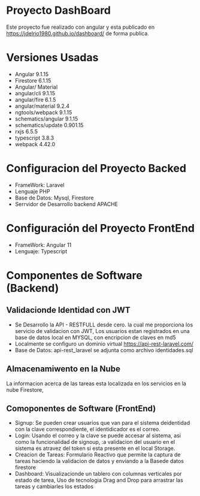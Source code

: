 # Proyecto DashBoard

Este proyecto fue realizado con angular y esta publicado en https://jdelrio1980.github.io/dashboard/ de forma publica.

# Versiones Usadas
- Angular 9.1.15
- Firestore 6.1.15
- Angular/ Material 
- angular/cli                      9.1.15
- angular/fire                     6.1.5
- angular/material                 9.2.4
- ngtools/webpack                  9.1.15
- schematics/angular               9.1.15
- schematics/update                0.901.15
- rxjs                              6.5.5
- typescript                        3.8.3
- webpack                           4.42.0

# Configuracion del Proyecto Backed
- FrameWork: Laravel
- Lenguaje PHP
- Base de Datos: Mysql, Firestore
- Serrvidor de Desarrollo backend APACHE
# Configuración del Proyecto FrontEnd
- FrameWork: Angular 11
- Lenguaje: Typescript

# Componentes de Software (Backend)

## Validacionde Identidad con JWT 

- Se Desarrollo la API - RESTFULL desde cero. la cual me proporciona los servicio de validacion con JWT, Los usuarios estan registrados en una base de datos local en MYSQL, con encripcion de claves en md5
- Localmente se configuro un dominio virtual https://api-rest-laravel.com/
- Base de Datos: api-rest_laravel se adjunta como archivo identidades.sql

##  Almacenamiwento en la Nube
La informacion acerca de las tareas esta localizada en los servicios en la nube Firestore, 

## Comoponentes de Software (FrontEnd)
- Signup: Se pueden crear usuarios que van para el sistema deidentidad con la clave correspondiente, el identidicador es el correo.
- Login: Usando el correo y la clave se puede accesar al sistema, asi como la funcionalidad de signoup, :a validacion del usuario en el sistema es atravez del token si esta presente en el local Storage.
- Creacion de Tareas: Formulario Reactivo que permite la captura de tareas haciendo la validacion de datos y enviando a la Basede datos firestore
- Dashboard: Visualizacionde un tablero con columnas verticales por estado de tarea, Uso de tecnologia Drag and Drop para arrastrar las tareas y cambiarles los estados



